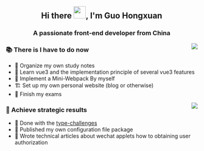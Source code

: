 <h2 align="center">Hi there <img src="https://cdn.jsdelivr.net/gh/dmego/images/img/Hi.gif" height="32" />, I'm Guo Hongxuan</h2> 
<h3 align="center">A passionate front-end developer from China</h3>

<img align="right" src="https://github-readme-stats.vercel.app/api?username=HongxuanG&count_private=true&show_icons=true&theme=radical"></img>

### :books: There is I have to do now

* 🧐 Organize my own study notes
* 🌱 Learn vue3 and the implementation principle of several vue3 features
* 🌱 Implement a Mini-Webpack By myself
* 🏗️ Set up my own personal website (blog or otherwise)
* 📝 Finish my exams


<img align="right" src="https://github-readme-stats.vercel.app/api/top-langs/?username=HongxuanG&layout=compact"></img>


### :triangular_flag_on_post: Achieve strategic results

* 🥇 Done with the [type-challenges](https://github.com/type-challenges/type-challenges)
* 🥈 Published my own configuration file package
* 🥉 Wrote technical articles about wechat applets how to obtaining user authorization


